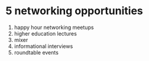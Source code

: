 # 5 networking opportunities 
1. happy hour networking meetups
2. higher education lectures
3. mixer
4. informational interviews
5. roundtable events
